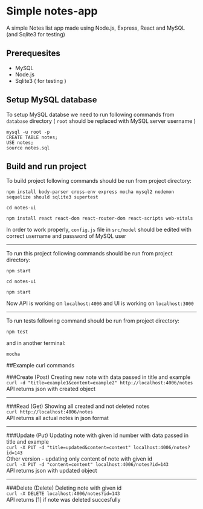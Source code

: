 # Simple notes-app
A simple Notes list app made using Node.js, Express, React and MySQL (and Sqlite3 for testing)


## Prerequesites
* MySQL
* Node.js
* Sqlite3 ( for testing )

## Setup MySQL database
To setup MySQL databse we need to run following commands from `database` directory ( `root` should be replaced with MySQL server username )
```
mysql -u root -p
CREATE TABLE notes;
USE notes;
source notes.sql
```
## Build and run project
To build project following commands should be run from project directory:
```
npm install body-parser cross-env express mocha mysql2 nodemon sequelize should sqlite3 supertest

cd notes-ui

npm install react react-dom react-router-dom react-scripts web-vitals
```
In order to work properly, `config.js` file in `src/model` should be edited with correct username and password of MySQL user  
***
To run this project following commands should be run from project directory:
```
npm start

cd notes-ui

npm start
```
Now API is working on `localhost:4006` and UI is working on `localhost:3000`
***
To run tests following command should be run from project directory:
```
npm test
```
and in another terminal:

```
mocha
```
##Example curl commands

###Create (Post)
Creating new note with data passed in title and example  
`curl -d "title=example1&content=example2" http://localhost:4006/notes`  
API returns json with created object
***
###Read (Get)
Showing all created and not deleted notes  
`curl http://localhost:4006/notes`  
API returns all actual notes in json format
***
###Update (Put)
Updating note with given id number with data passed in title and example  
`curl -X PUT -d "title=updated&content=content" localhost:4006/notes?id=143`  
Other version - updating only content of note with given id  
`curl -X PUT -d "content=content" localhost:4006/notes?id=143`  
API returns json with updated object
***
###Delete (Delete)
Deleting note with given id  
`curl -X DELETE localhost:4006/notes?id=143`  
API returns [1] if note was deleted succesfully